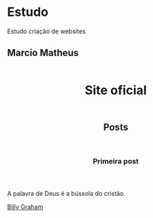 # Estudo
Estudo criação de websites
<DOCTYPE html>
  <html>
<body> 
  <h2> Marcio Matheus </h2>
  
  <img arc="https://images5.alphacoders.com/985/985107.jpg">
  <header>
  <h1>Site oficial</h1>
  </header>
  
  <section>
  <header>
    <h2>Posts</h2>
  </header>
  <article>
    <header>
      <h3> Primeira post </h3>
    </header>
    <p>
      A palavra de Deus é a bússola do cristão.
   
<a href="https://www.pensador.com/autor/billy_graham/" target="-blank">Billy Graham</a>
    </p>
  </article>
  </section>
  <footer></footer>
</body>
</html>
